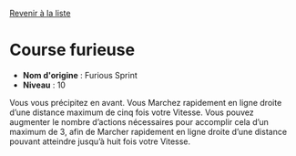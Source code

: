 [Revenir à la liste](list.md)

# Course furieuse

 * **Nom d'origine** : Furious Sprint
 * **Niveau** : 10


<p>Vous vous précipitez en avant. Vous Marchez rapidement en ligne droite d’une distance maximum de cinq fois votre Vitesse. Vous pouvez augmenter le nombre d’actions nécessaires pour accomplir cela d’un maximum de 3, afin de Marcher rapidement en ligne droite d’une distance pouvant atteindre jusqu’à huit fois votre Vitesse.</p>